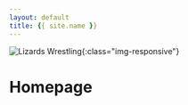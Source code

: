 ```yaml
---
layout: default
title: {{ site.name }}
---
```


![Lizards Wrestling](site/Lizards.png){:class="img-responsive"}

# Homepage
